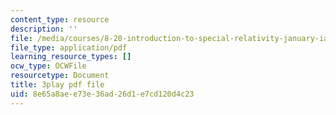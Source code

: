 ```yaml
---
content_type: resource
description: ''
file: /media/courses/8-20-introduction-to-special-relativity-january-iap-2021/8e65a8aee73e36ad26d1e7cd120d4c23_2jHK2MxGoio.pdf
file_type: application/pdf
learning_resource_types: []
ocw_type: OCWFile
resourcetype: Document
title: 3play pdf file
uid: 8e65a8ae-e73e-36ad-26d1-e7cd120d4c23
---
```

